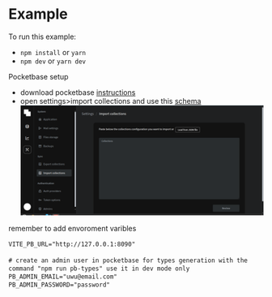 # Example

To run this example:

- `npm install` or `yarn`
- `npm dev` or `yarn dev`

Pocketbase setup

- download pocketbase [instructions](https://pocketbase.io/docs/)
- open settings>import collections and use this  [schema](src/lib/pb/schema.json)
![alt text](docs/import-pb.png)

remember to add envoroment varibles
```env
VITE_PB_URL="http://127.0.0.1:8090"

# create an admin user in pocketbase for types generation with the command "npm run pb-types" use it in dev mode only 
PB_ADMIN_EMAIL="uwu@email.com"
PB_ADMIN_PASSWORD="password"

```
